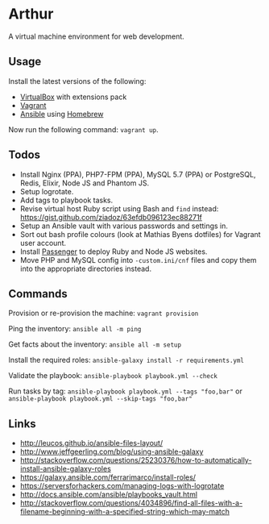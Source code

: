 # Arthur
A virtual machine environment for web development.

## Usage
Install the latest versions of the following:

- [VirtualBox](https://www.virtualbox.org/) with extensions pack
- [Vagrant](https://www.vagrantup.com/)
- [Ansible](https://www.ansible.com/) using [Homebrew](http://brew.sh/)

Now run the following command: `vagrant up`.

## Todos
- Install Nginx (PPA), PHP7-FPM (PPA), MySQL 5.7 (PPA) or PostgreSQL, Redis, Elixir, Node JS and Phantom JS.
- Setup logrotate.
- Add tags to playbook tasks.
- Revise virtual host Ruby script using Bash and `find` instead: https://gist.github.com/ziadoz/63efdb096123ec88271f
- Setup an Ansible vault with various passwords and settings in.
- Sort out bash profile colours (look at Mathias Byens dotfiles) for Vagrant user account.
- Install [Passenger](https://www.phusionpassenger.com/library/install/nginx/install/oss/xenial/) to deploy Ruby and Node JS websites.
- Move PHP and MySQL config into `-custom.ini/cnf` files and copy them into the appropriate directories instead.

## Commands
Provision or re-provision the machine: `vagrant provision`

Ping the inventory: `ansible all -m ping`

Get facts about the inventory: `ansible all -m setup`

Install the required roles: `ansible-galaxy install -r requirements.yml`

Validate the playbook: `ansible-playbook playbook.yml --check`

Run tasks by tag: `ansible-playbook playbook.yml --tags "foo,bar"` or `ansible-playbook playbook.yml --skip-tags "foo,bar"`

## Links
- http://leucos.github.io/ansible-files-layout/
- http://www.jeffgeerling.com/blog/using-ansible-galaxy
- http://stackoverflow.com/questions/25230376/how-to-automatically-install-ansible-galaxy-roles
- https://galaxy.ansible.com/ferrarimarco/install-roles/
- https://serversforhackers.com/managing-logs-with-logrotate
- http://docs.ansible.com/ansible/playbooks_vault.html
- http://stackoverflow.com/questions/4034896/find-all-files-with-a-filename-beginning-with-a-specified-string-which-may-match
